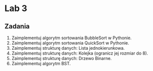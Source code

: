 # Lab 3

## Zadania

1. Zaimplementuj algorytm sortowania BubbleSort w Pythonie.
2. Zaimplementuj algorytm sortowania QuickSort w Pythonie.
3. Zaimplementuj strukturę danych: Lista jednokierunkowa. 
4. Zaimplementuj strukturę danych: Kolejka (ogranicz jej rozmiar do 8).
5. Zaimplementuj strukturę danych: Drzewo Binarne.
6. Zaimplementuj algorytm BST. 
